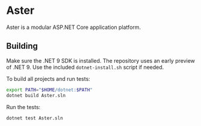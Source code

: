 # Aster

Aster is a modular ASP.NET Core application platform.

## Building

Make sure the .NET 9 SDK is installed. The repository uses an early preview of .NET 9. Use the included `dotnet-install.sh` script if needed.

To build all projects and run tests:

```bash
export PATH="$HOME/dotnet:$PATH"
dotnet build Aster.sln
```

Run the tests:

```bash
dotnet test Aster.sln
```

